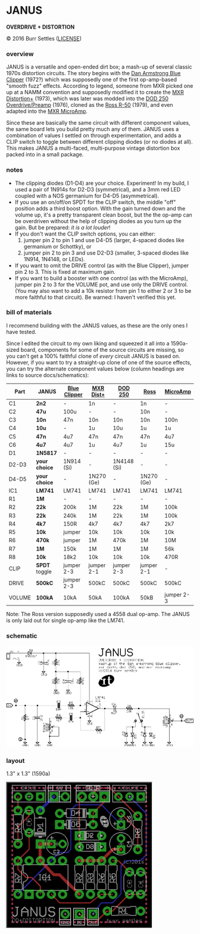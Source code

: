 # JANUS

**OVERDRIVE + DISTORTION**

© 2016 Burr Settles ([LICENSE](../../LICENSE.md))


### overview

JANUS is a versatile and open-ended dirt box; a mash-up of several classic 1970s distortion circuits. The story begins with the [Dan Armstrong Blue Clipper](http://www.effectsdatabase.com/model/danarmstrong/blueclipper) (1972?) which was supposedly one of the first op-amp-based "smooth fuzz" effects. According to legend, someone from MXR picked one up at a NAMM convention and supposedly modified it to create the [MXR Distortion+](https://en.wikipedia.org/wiki/MXR_Distortion_%2B) (1973), which was later was modded into the [DOD 250 Overdrive/Preamp](http://www.effectsdatabase.com/model/dod/first/250) (1976), cloned as the [Ross R-50](http://www.effectsdatabase.com/model/ross/r50) (1979), and even adapted into the [MXR MicroAmp](http://www.jimdunlop.com/product/m133-micro-amp).

Since these are basically the same circuit with different component values, the same board lets you build pretty much any of them. JANUS uses a combination of values I settled on through experimentation, and adds a CLIP switch to toggle between different clipping diodes (or no diodes at all). This makes JANUS a multi-faced, multi-purpose vintage distortion box packed into in a small package.


### notes

* The clipping diodes (D1-D4) are your choice. Experiment! In my build, I used a pair of 1N914s for D2-D3 (symmetrical), and a 3mm red LED coupled with a NOS germanium for D4-D5 (asymmetrical).
* If you use an on/off/on SPDT for the CLIP switch, the middle "off" position adds a third boost option. With the gain turned down and the volume up, it's a pretty transparent clean boost, but the the op-amp can be overdriven without the help of clipping diodes as you turn up the gain. But be prepared: _it is a lot louder_!
* If you don't want the CLIP switch options, you can either:
  1. jumper pin 2 to pin 1 and use D4-D5 (larger, 4-spaced diodes like germanium or Schottky), or
  2. jumper pin 2 to pin 3 and use D2-D3 (smaller, 3-spaced diodes like 1N914, 1N4148, or LEDs).
* If you want to omit the DRIVE control (as with the Blue Clipper), jumper pin 2 to 3. This is fixed at maximum gain.
* If you want to build a booster with one control (as with the MicroAmp), jumper pin 2 to 3 for the VOLUME pot, and use only the DRIVE control. (You may also want to add a 10k resistor from pin 1 to either 2 or 3 to be more faithful to that circuit). Be warned: I haven't verified this yet.


### bill of materials

I recommend building with the JANUS values, as these are the only ones I have tested.

Since I edited the circuit to my own liking and squeezed it all into a 1590a-sized board, components for some of the source circuits are missing, so you can't get a 100% faithful clone of _every_ circuit JANUS is based on. However, if you want to try a straight-up clone of one of the source effects, you can try the alternate component values below (column headings are links to source docs/schematics):

Part | **JANUS** | [Blue Clipper](http://tonepad.com/project.asp?id=49) | [MXR Dist+](http://tonepad.com/project.asp?id=2) | [DOD 250](https://sites.google.com/site/snmavronis/NeoClassicFX/741overdrive/research) | [Ross](http://www.home-wrecker.com/ross_distortion_tan.png) | [MicroAmp](http://electrosmash.com/mxr-microamp)
--- | --- | --- | --- | --- | --- | ---
C1 | **2n2** | - | 1n | - | 1n | -
C2 | **47u** | 100u | - | - | 10n | -
C3 | **10n** | 47n | 10n | 10n | 10n | 100n
C4 | **10u** | - | 1u | 10u | 1u | 1u
C5 | **47n** | 4u7 | 47n | 47n | 47n | 4u7
C6 | **4u7** | 4u7 | 1u | 4u7 | 1u | 15u
D1 | **1N5817** | - | - | - | - | -
D2-D3 | **your choice** | 1N914 (Si) | - | 1N4148 (Si) | - | -
D4-D5 | **your choice** | - | 1N270 (Ge) | - | 1N270 (Ge) | -
IC1 | **LM741** | LM741 | LM741 | LM741 | LM741 | LM741
R1 | **1M** | - | - | - | - | -
R2 | **22k** | 200k | 1M | 22k | 1M | 100k
R3 | **22k** | 240k | 1M | 22k | 1M | 100k
R4 | **4k7** | 150R | 4k7 | 4k7 | 4k7 | 2k7
R5 | **10k** | jumper | 10k | 10k | 10k | 10k
R6 | **470k** | jumper | 1M | 470k | 1M | 10M
R7 | **1M** | 150k | 1M | 1M | 1M | 56k
R8 | **10k** | 18k2 | 10k | 10k | 10k | 470R
CLIP | **SPDT** toggle | jumper 2-3 | jumper 2-1 | jumper 2-3 | jumper 2-1 | -
DRIVE | **500kC** | jumper 2-3 | 500kC | 500kC | 500kC | 500kC
VOLUME | **100kA** | 10kA | 50kA | 100kA | 50kB | jumper 2-3

Note: The Ross version supposedly used a 4558 dual op-amp. The JANUS is only laid out for single op-amp like the LM741.


### schematic

![schematic](schematic.png "JANUS")


### layout

1.3" x 1.3" (1590a)

![layout](layout.png "JANUS")
